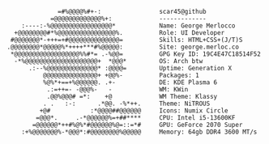                   =#%@@@@%#+-:                scar45@github
                =@@@@@@@@@@@@@%+:             -------------
        :----:-%@@@@@@@@@@@@@@@@@*            Name: George Merlocco
      +@@@@@@@@#*%@@@@@@@@@@@@@@@@%.          Role: UI Developer
     #@@@@@@@*-+++=+#@@@@@@@@@@@@@@=          Skills: HTML+CSS+(J/T)S
    .@@@@@@@@*@@@@@%*++++***#%@@@@@:          Site: george.merloc.co
     *@@@@@@@@@@@@@@@@@@%%#*= .-%@@=          GPG Key ID: 19C4E47C18514F52
      -*%@@@@@@@@@@@@@@@@@@@@+  *@@@*         OS: Arch btw
          .:--%@@@@@@@@@@@@@@* :@@@@=         Uptime: Generation X
              @@@@@@@@@@@@@@@+ +@@%-          Packages: 1
              %@%*+==+%@@@@@@. .+-            DE: KDE Plasma 6
               .:=++=- -@@@%-   -             WM: KWin
               .@@%@@@# =*:    +@             WM Theme: Klassy
              . .   :-:      .*@@. -%*++.     Theme: NiTROUS
             +@#           :*@@@@##@@@@@@     Icons: Numix Circle
            =@@@*.     .-*@@@@@@%=+##****     CPU: Intel i5-13600KF
           =@@@@@@*++#%@%*#@@@@@@%@=::=*#     GPU: GeForce 2070 Super
        :+%@@@@@@@%-*@@@*:#@@@@@@@@%@@@@@     Memory: 64gb DDR4 3600 MT/s

